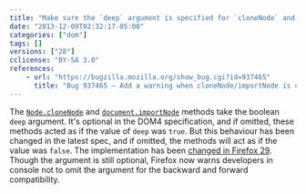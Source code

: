 ```yaml
---
title: "Make sure the `deep` argument is specified for `cloneNode` and `importNode`"
date: "2013-12-09T02:32:17-05:00"
categories: ["dom"]
tags: []
versions: ["28"]
cclicense: "BY-SA 3.0"
references:
    - url: "https://bugzilla.mozilla.org/show_bug.cgi?id=937465"
      title: "Bug 937465 – Add a warning when cloneNode/importNode is used without a boolean argument on a node with children"
---
```

The [`Node.cloneNode`](https://developer.mozilla.org/docs/Web/API/Node.cloneNode) and [`document.importNode`](https://developer.mozilla.org/docs/Web/API/document.importNode) methods take the boolean `deep` argument. It's optional in the DOM4 specification, and if omitted, these methods acted as if the value of `deep` was `true`. But this behaviour has been changed in the latest spec, and if omitted, the methods will act as if the value was `false`. The implementation has been [changed in Firefox 29](https://www.fxsitecompat.com/en-CA/docs/2014/clonenode-and-importnode-has-defaulted-to-shallow-clones/). Though the argument is still optional, Firefox now warns developers in console not to omit the argument for the backward and forward compatibility.
